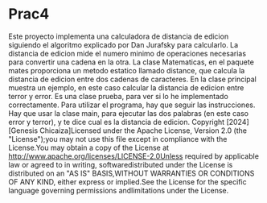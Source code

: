 # Prac4

Este proyecto implementa una calculadora de distancia de edicion  siguiendo el algoritmo explicado por Dan Jurafsky para calcularlo. La distancia de edicion mide el numero minimo de operaciones necesarias para convertir una cadena en la otra.
La clase Matematicas, en el paquete mates proporciona un metodo estatico llamado distance, que calcula la distancia de edicion entre dos cadenas de caracteres.
En la clase principal muestra un ejemplo, en este caso calcular la distancia de edicion entre terror y error. Es una clase prueba, para ver si lo he implementado correctamente.
Para utilizar el programa, hay que seguir las instrucciones. Hay que usar la clase main, para ejecutar las dos palabras (en este caso error y terror), y te dice cual es la distancia de edicion.
Copyright [2024] [Genesis Chicaiza]Licensed under the Apache License, Version 2.0 (the "License");you may not use this file except in compliance with the License.You may obtain a copy of the License at http://www.apache.org/licenses/LICENSE-2.0Unless required by applicable law or agreed to in writing, softwaredistributed under the License is distributed on an "AS IS" BASIS,WITHOUT WARRANTIES OR CONDITIONS OF ANY KIND, either express or implied.See the License for the specific language governing permissions andlimitations under the License.